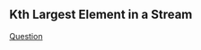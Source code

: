 ## Kth Largest Element in a Stream

[Question](https://leetcode.com/problems/kth-largest-element-in-a-stream/description/)